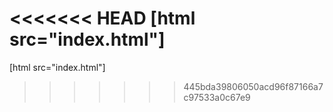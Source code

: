 <<<<<<< HEAD
[html src="index.html"]
=======

[html src="index.html"]
>>>>>>> 445bda39806050acd96f87166a7c97533a0c67e9
